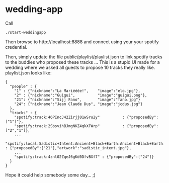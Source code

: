 # wedding-app
Call
```
./start-weddingapp
```
Then browse to http://localhost:8888 and connect using your your spotify credential.

Then, simply update the file public/playlist/playlist.json to link spotify tracks to the buddies who proposed these tracks ...
This is a stupid UI made for a wedding where we asked all guests to propose 10 tracks they really like.
playlist.json looks like:
```
{
  "people" : {
    "1" : {"nickname":"La Mariééée!",    "image":"elo.jpg"},
    "2" : {"nickname":"Guigui",          "image":"guigui.png"},
    "21": {"nickname":"Sijj Fano",       "image":"fano.jpg"}
    "24": {"nickname":"Jean Claude Dus", "image":"jcdus.jpg"}
  },
  "tracks" : {
    "spotify:track:46PIncJ42Zirjj01wSru2y"          : {"proposedBy":["1"]"},
    "spotify:track:2SbsvihBJmgNKZ4qkXFWrp"          : {"proposedBy":["2","1"]},
    ...
    "spotify:local:Sadistic+Intent:Ancient+Black+Earth:Ancient+Black+Earth:310" : {"proposedBy":["21"],"artwork":"sadistic_intent.jpg"},
    ...
    "spotify:track:4znl02ZqeJ6gKd0DfvBXf7" : {"proposedBy":["24"]}
  }
}

```

Hope it could help somebody some day... ;)
